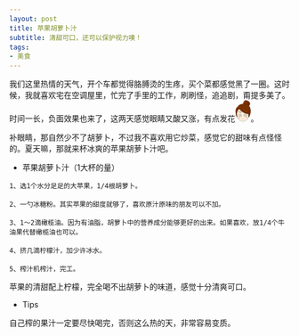 ```yaml
---
layout: post
title: 苹果胡萝卜汁
subtitle: 清甜可口，还可以保护视力噢！
tags:
- 美食
---
```


我们这里热情的天气，开个车都觉得胳膊烫的生疼，买个菜都感觉黑了一圈。这时候，我就喜欢宅在空调屋里，忙完了手里的工作，刷刷怪，追追剧，甭提多美了。时间一长，负面效果也来了，这两天感觉眼睛又酸又涨，有点发花![](/img/yun.png)。

补眼睛，那自然少不了胡萝卜，不过我不喜欢用它炒菜，感觉它的甜味有点怪怪的。夏天嘛，那就来杯冰爽的苹果胡萝卜汁吧。

- 苹果胡萝卜汁（1大杯的量）

```
1、选1个水分足足的大苹果，1/4根胡萝卜。

2、一勺冰糖粉。其实苹果的甜度就够了，喜欢原汁原味的朋友可以不加。

3、1～2滴橄榄油。因为有油脂，胡萝卜中的营养成分能够更好的出来。如果喜欢，放1/4个牛油果代替橄榄油也可以。

4、挤几滴柠檬汁，加少许冰水。

5、榨汁机榨汁，完工。
```

苹果的清甜配上柠檬，完全喝不出胡萝卜的味道，感觉十分清爽可口。

- Tips

自己榨的果汁一定要尽快喝完，否则这么热的天，非常容易变质。



